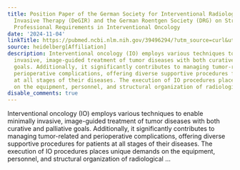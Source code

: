 ```yaml
---
title: Position Paper of the German Society for Interventional Radiology and Minimally
  Invasive Therapy (DeGIR) and the German Roentgen Society (DRG) on Structural and
  Professional Requirements in Interventional Oncology
date: '2024-11-04'
linkTitle: https://pubmed.ncbi.nlm.nih.gov/39496294/?utm_source=curl&utm_medium=rss&utm_campaign=pubmed-2&utm_content=1FakS-2QOkCT8HsMOQP1bCRQ4YzyumYOmxmF0moLsQ3dFB1E9V&fc=20220326224207&ff=20241105174555&v=2.18.0.post9+e462414
source: heidelberg[Affiliation]
description: Interventional oncology (IO) employs various techniques to enable minimally
  invasive, image-guided treatment of tumor diseases with both curative and palliative
  goals. Additionally, it significantly contributes to managing tumor-related and
  perioperative complications, offering diverse supportive procedures for patients
  at all stages of their diseases. The execution of IO procedures places unique demands
  on the equipment, personnel, and structural organization of radiological ...
disable_comments: true
---
```

Interventional oncology (IO) employs various techniques to enable minimally invasive, image-guided treatment of tumor diseases with both curative and palliative goals. Additionally, it significantly contributes to managing tumor-related and perioperative complications, offering diverse supportive procedures for patients at all stages of their diseases. The execution of IO procedures places unique demands on the equipment, personnel, and structural organization of radiological ...